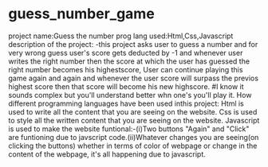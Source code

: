 # guess_number_game
project name:Guess the number
prog lang used:Html,Css,Javascript
description of the project:
-this project asks user to guess a number and for very wrong guess user's score gets deducted by -1 and whenever user writes the right number then the score at which the user has guessed the right number becomes his highestscore, User can continue playing this game again and again and whenever the user score will surpass the previos highest score then that score will become his new highscore.
#I know it sounds complex but you'll understand better whn one's you'll play it.
How different programming languages have been used inthis project:
Html is used to write all the content that you are seeing on the website.
Css is used to style all the written content that you are seeing on the website.
Javascript is used to make the website funtional:-(i)Two buttons "Again" and "Click" are funtioning due to javscript code.(ii)Whatever changes you are seeing(on clicking the buttons) whether in terms of color of webpage or change in the content of the webpage, it's all happening due to javascript.
